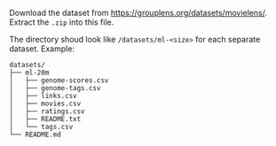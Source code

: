 Download the dataset from https://grouplens.org/datasets/movielens/. Extract the `.zip` into this file.

The directory shoud look like `/datasets/ml-<size>` for each separate dataset. Example:

```
datasets/
├── ml-20m
│   ├── genome-scores.csv
│   ├── genome-tags.csv
│   ├── links.csv
│   ├── movies.csv
│   ├── ratings.csv
│   ├── README.txt
│   └── tags.csv
└── README.md
```